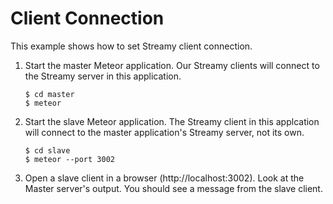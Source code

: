 Client Connection
=================

This example shows how to set Streamy client connection.

1. Start the master Meteor application. Our Streamy clients will connect
   to the Streamy server in this application.

   ```Shell
   $ cd master
   $ meteor
   ```

2. Start the slave Meteor application. The Streamy client in this applcation
   will connect to the master application's Streamy server, not its own.

   ```Shell
   $ cd slave
   $ meteor --port 3002
   ```

3. Open a slave client in a browser (http://localhost:3002). Look at the Master
   server's output. You should see a message from the slave client.

